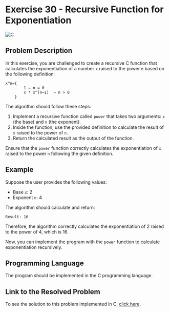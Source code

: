 # Exercise 30 - Recursive Function for Exponentiation

![C](https://img.shields.io/badge/C-DA1F26?style=for-the-badge&logo=c&logoColor=white)

## Problem Description

In this exercise, you are challenged to create a recursive C function that calculates the exponentiation of a number `x` raised to the power `n` based on the following definition:

```
x^n={
        1 ⇒ n = 0
        x * x^(n−1)  ⇒ n > 0
    }
```

The algorithm should follow these steps:

1. Implement a recursive function called `power` that takes two arguments: `x` (the base) and `n` (the exponent).
2. Inside the function, use the provided definition to calculate the result of `x` raised to the power of `n`.
3. Return the calculated result as the output of the function.

Ensure that the `power` function correctly calculates the exponentiation of `x` raised to the power `n` following the given definition.

## Example

Suppose the user provides the following values:

- Base `x`: 2
- Exponent `n`: 4

The algorithm should calculate and return:

```
Result: 16
```

Therefore, the algorithm correctly calculates the exponentiation of 2 raised to the power of 4, which is 16.

Now, you can implement the program with the `power` function to calculate exponentiation recursively.

## Programming Language

The program should be implemented in the C programming language.

## Link to the Resolved Problem

To see the solution to this problem implemented in C, [click here](/2020_2/CAP/Cycle8/Exercises/E30/E30.c).